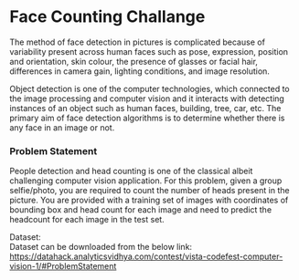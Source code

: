 # Face Counting Challange

The method of face detection in pictures is complicated because of variability present across human faces such as pose, expression, position and orientation, skin colour, the presence of glasses or facial hair, differences in camera gain, lighting conditions, and image resolution.

Object detection is one of the computer technologies, which connected to the image processing and computer vision and it interacts with detecting instances of an object such as human faces, building, tree, car, etc. The primary aim of face detection algorithms is to determine whether there is any face in an image or not.

### Problem Statement

People detection and head counting is one of the classical albeit challenging computer vision application. For this problem, given a group selfie/photo, you are required to count the number of heads present in the picture. You are provided with a training set of images with coordinates of bounding box and head count for each image and need to predict the headcount for each image in the test set.  

Dataset:  
Dataset can be downloaded from the below link:  
https://datahack.analyticsvidhya.com/contest/vista-codefest-computer-vision-1/#ProblemStatement
